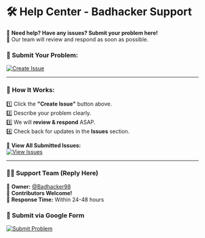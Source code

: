 # 🛠️ Help Center - Badhacker Support

🚀 **Need help? Have any issues? Submit your problem here!**  
📌 Our team will review and respond as soon as possible.

### 📩 Submit Your Problem:
[![Create Issue](https://img.shields.io/badge/Create%20Issue-Report-blue?style=for-the-badge&logo=github)](https://github.com/Badhacker98/Badhacker98/issues/new)

---

### 📖 How It Works:
1️⃣ Click the **"Create Issue"** button above.  
2️⃣ Describe your problem clearly.  
3️⃣ We will **review & respond** ASAP.  
4️⃣ Check back for updates in the **Issues** section.

🔗 **View All Submitted Issues:**  
[![View Issues](https://img.shields.io/github/issues/Badhacker98/Badhacker98?style=for-the-badge)](https://github.com/Badhacker98/Badhacker98/issues)

---

### **👨‍💻 Support Team (Reply Here)**
🔹 **Owner:** [@Badhacker98](https://github.com/Badhacker98)  
🔹 **Contributors Welcome!**  
🔹 **Response Time:** Within 24-48 hours


### 📝 Submit via Google Form
[![Submit Problem](https://img.shields.io/badge/Google%20Form-Submit-red?style=for-the-badge&logo=google)](YOUR_GOOGLE_FORM_LINK_HERE)
